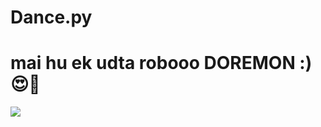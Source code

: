 # Dance.py
# mai hu ek udta robooo DOREMON :) 😍🥰
![](https://github.com/Ananya-0306/doremon/blob/main/Cartoon/doraemon-first-episode.gif)
